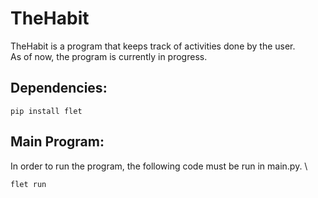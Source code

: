 # TheHabit

TheHabit is a program that keeps track of activities done by the user. \
As of now, the program is currently in progress.


## Dependencies:
```
pip install flet
```

## Main Program:
In order to run the program, the following code must be run in main.py. \
```py
flet run
```
